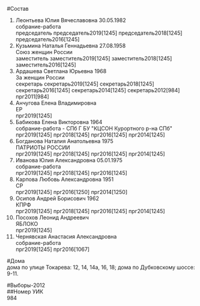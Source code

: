 #Состав  
1. Леонтьева Юлия Вячеславовна 30.05.1982  
    собрание-работа  
    председатель председатель2019[1245] председатель2018[1245] председатель2016[1245]  
2. Кузьмина Наталья Геннадьевна 27.08.1958  
    Союз женщин России  
    заместитель заместитель2019[1245] заместитель2018[1245] заместитель2016[1245]  
3. Ардашева Светлана Юрьевна 1968  
    За женщин России  
    секретарь секретарь2019[1245] секретарь2018[1245] секретарь2016[1245] секретарь2014[1245] секретарь2012[984] прг2011[984]  
4. Анчугова Елена Владимировна  
    ЕР  
    прг2019[1245]  
5. Бабикова Елена Викторовна 1964  
    собрание-работа - СПб Г БУ "КЦСОН Курортного р-на СПб"  
    прг2019[1245] прг2018[1245] прг2016[1245] прг2014[1245]  
6. Богданова Наталия Анатольевна 1975  
    ПАТРИОТЫ РОССИИ  
    прг2019[1245] прг2018[1245] прг2016[1245] прг2014[1245]  
7. Иванова Юлия Александровна 05.01.1975  
    собрание-работа  
    прг2019[1245] прг2018[1245] прг2016[1245]  
8. Карпова Любовь Александровна 1951  
    СР  
    прг2019[1245] прг2016[1250] прг2014[1250]  
9. Осипов Андрей Борисович 1962  
    КПРФ  
    прг2019[1245] прг2018[1245] прг2016[1245] прг2014[1245]  
10. Посохов Леонид Андреевич  
    ЯБЛОКО  
    прг2019[1245]  
11. Чернявская Анастасия Александровна  
    собрание-работа  
    прг2019[1245] прг2016[1067]  
  
#Дома  
дома по улице Токарева: 12, 14, 14а, 16, 18; дома по Дубковскому шоссе: 9-11.  
  
#Выборы-2012  
##Номер УИК  
984  
